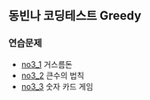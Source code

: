 

## 동빈나 코딩테스트 Greedy

### 연습문제

- [no3_1](<https://github.com/duoh20/notebook/blob/master/src/ndbCodingTest/chap3/greedy/no3_1.java >) 거스름돈
- [no3_2](<https://github.com/duoh20/notebook/blob/master/src/ndbCodingTest/chap3/greedy/no3_2.java >) 큰수의 법칙
- [no3_3](<https://github.com/duoh20/notebook/blob/master/src/ndbCodingTest/chap3/greedy/no3_3.java >) 숫자 카드 게임
